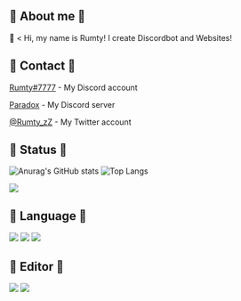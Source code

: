 ## 🌟 About me 🌟

👻 < Hi, my name is Rumty!
I create Discordbot and Websites!

## 🌟 Contact 🌟
[Rumty#7777](https://discordapp.com/users/691137657484476466) - My Discord account

[Paradox](https://discord.gg/ch4nge) - My Discord server

[@Rumty_zZ](https://twitter.com/@Rumty_zZ) - My Twitter account

## 🌟 Status 🌟
![Anurag's GitHub stats](https://github-readme-stats.vercel.app/api?username=Rumty&theme=tokyonight)
![Top Langs](https://github-readme-stats.vercel.app/api/top-langs/?username=Rumty&layout=compact&theme=tokyonight)

![](http://github-profile-summary-cards.vercel.app/api/cards/profile-details?username=Rumty&theme=github_dark)

## 🌟 Language 🌟
![](https://img.shields.io/badge/Python-E34F26?style=flat&logo=Python&logoColor=white)
![](https://img.shields.io/badge/HTML5-E34F26?style=flat&logo=html5&logoColor=white)
![](https://img.shields.io/badge/CSS3-1572B6?style=flat&logo=css3&logoColor=white)

## 🌟 Editor 🌟
![](https://img.shields.io/badge/Visual_Studio_Code-0078d7?style=flat?labelColor=black&logo=visual-studio-code)
![](https://img.shields.io/badge/Replit-9c9c9c?labelColor=black&logo=replit)
